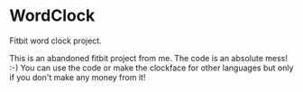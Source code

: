 # WordClock
Fitbit word clock project.

This is an abandoned fitbit project from me. The code is an absolute mess! :-)
You can use the code or make the clockface for other languages but only if you don't make any money from it!
